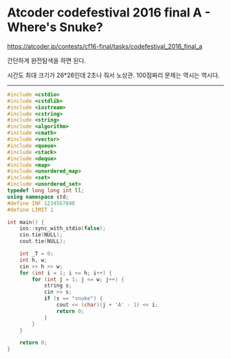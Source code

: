 # Atcoder codefestival 2016 final A - Where's Snuke?

<https://atcoder.jp/contests/cf16-final/tasks/codefestival_2016_final_a>



간단하게 완전탐색을 하면 된다.

시간도 최대 크기가 26*26인데 2초나 줘서 노상관. 100점짜리 문제는 역시는 역시다.



---



```c++
#include <cstdio>
#include <cstdlib>
#include <iostream>
#include <cstring>
#include <string>
#include <algorithm>
#include <cmath>
#include <vector>
#include <queue>
#include <stack>
#include <deque>
#include <map>
#include <unordered_map>
#include <set>
#include <unordered_set>
typedef long long int ll;
using namespace std;
#define INF 1234567890
#define LIMIT 1

int main() {
	ios::sync_with_stdio(false);
	cin.tie(NULL);
	cout.tie(NULL);

	int _T = 0;
	int h, w;
	cin >> h >> w;
	for (int i = 1; i <= h; i++) {
		for (int j = 1; j <= w; j++) {
			string s;
			cin >> s;
			if (s == "snuke") {
				cout << (char)(j + 'A' - 1) << i;
				return 0;
			}
		}
	}

	return 0;
}



```

